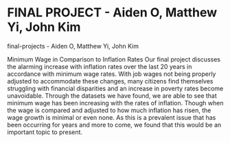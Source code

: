 # FINAL PROJECT - Aiden O, Matthew Yi, John Kim
final-projects - Aiden O, Matthew Yi, John Kim

Minimum Wage in Comparison to Inflation Rates
Our final project discusses the alarming increase with inflation rates over the last 20 years in accordance with minimum wage rates. With job wages not being properly adjusted to accommodate these changes, many citizens find themselves struggling with financial disparities and an increase in poverty rates become unavoidable. Through the datasets we have found, we are able to see that minimum wage has been increasing with the rates of inflation. Though when the wage is compared and adjusted to how much inflation has risen, the wage growth is minimal or even none. As this is a prevalent issue that has been occurring for years and more to come, we found that this would be an important topic to present.
